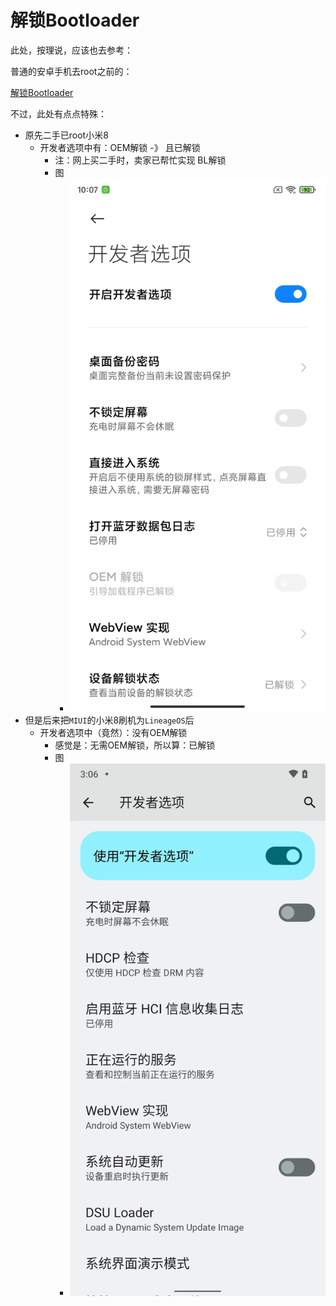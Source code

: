 # 解锁Bootloader

此处，按理说，应该也去参考：

普通的安卓手机去root之前的：

[解锁Bootloader](../../phone_root/android_13_pixel_5/unlock_bootloader.md)

不过，此处有点点特殊：

* 原先二手已root小米8
  * 开发者选项中有：OEM解锁 -》 且已解锁
    * 注：网上买二手时，卖家已帮忙实现 BL解锁
    * 图
      * ![xiaomi8_has_oem_unlock](../../assets/img/xiaomi8_has_oem_unlock.png)
* 但是后来把`MIUI`的小米8刷机为`LineageOS`后
  * 开发者选项中（竟然）：没有OEM解锁
    * 感觉是：无需OEM解锁，所以算：已解锁
    * 图
      * ![lineageos19_no_oem_unlock](../../assets/img/lineageos19_no_oem_unlock.png)
